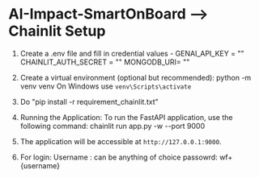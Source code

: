 # AI-Impact-SmartOnBoard --> Chainlit Setup

1. Create a .env file and fill in credential values - 
    GENAI_API_KEY = ""
    CHAINLIT_AUTH_SECRET = ""
    MONGODB_URI= ""

2. Create a virtual environment (optional but recommended):
    python -m venv venv
    On Windows use `venv\Scripts\activate`

3. Do "pip install -r requirement_chainlit.txt"

4. Running the Application: To run the FastAPI application, use the following command:
    chainlit run app.py -w --port 9000

5. The application will be accessible at `http://127.0.0.1:9000`.

6. For login: Username : can be anything of choice
                passowrd: wf+{username}
